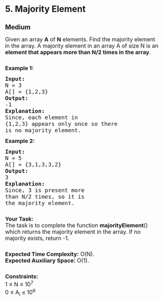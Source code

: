 # 5. Majority Element
## Medium 
<div class="problem-statement" style="user-select: auto;">
                <p style="user-select: auto;"></p><p style="user-select: auto;"><span style="font-size: 18px; user-select: auto;">Given an array <strong style="user-select: auto;">A</strong> of <strong style="user-select: auto;">N</strong> elements. Find the majority element in the array.&nbsp;A majority element in an array A of size N is an <strong style="user-select: auto;">element that appears more than N/2 times in the array</strong>.</span><br style="user-select: auto;">
&nbsp;</p>

<p style="user-select: auto;"><span style="font-size: 18px; user-select: auto;"><strong style="user-select: auto;">Example 1:</strong></span></p>

<pre style="user-select: auto;"><span style="font-size: 18px; user-select: auto;"><strong style="user-select: auto;">Input:
</strong>N = 3 
A[] = {1,2,3} 
<strong style="user-select: auto;">Output:
</strong>-1<strong style="user-select: auto;">
Explanation:
</strong>Since, each element in 
{1,2,3} appears only once so there 
is no majority element.</span>
</pre>

<p style="user-select: auto;"><span style="font-size: 18px; user-select: auto;"><strong style="user-select: auto;">Example 2:</strong></span></p>

<pre style="user-select: auto;"><span style="font-size: 18px; user-select: auto;"><strong style="user-select: auto;">Input:
</strong>N = 5 
A[] = {3,1,3,3,2} 
<strong style="user-select: auto;">Output:
</strong>3<strong style="user-select: auto;">
Explanation:
</strong>Since, 3 is present more
than N/2 times, so it is 
the majority element.</span>
</pre>

<p style="user-select: auto;"><br style="user-select: auto;">
<span style="font-size: 18px; user-select: auto;"><strong style="user-select: auto;">Your Task:</strong><br style="user-select: auto;">
The task is to complete the function <strong style="user-select: auto;">majorityElement</strong>() which returns&nbsp;the majority element in the array. If no majority exists, return -1.</span><br style="user-select: auto;">
&nbsp;</p>

<p style="user-select: auto;"><span style="font-size: 18px; user-select: auto;"><strong style="user-select: auto;">Expected Time Complexity:</strong>&nbsp;O(N).<br style="user-select: auto;">
<strong style="user-select: auto;">Expected Auxiliary Space:</strong>&nbsp;O(1).</span><br style="user-select: auto;">
&nbsp;</p>

<p style="user-select: auto;"><span style="font-size: 18px; user-select: auto;"><strong style="user-select: auto;">Constraints:</strong><br style="user-select: auto;">
1 ≤ N ≤ 10<sup style="user-select: auto;">7</sup><br style="user-select: auto;">
0 ≤ A<sub style="user-select: auto;">i</sub> ≤ 10<sup style="user-select: auto;">6</sup></span></p>
 <p style="user-select: auto;"></p>
            </div>